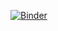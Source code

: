 [![Binder](https://mybinder.org/badge_logo.svg)](https://mybinder.org/v2/gh/schruste/test_ngsolve_binder/master?filepath=regpy.ipynb)